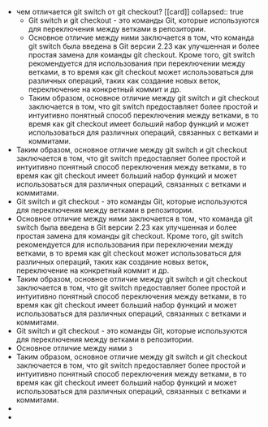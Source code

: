 - чем отличается git switch от git checkout? [[card]]
  collapsed:: true
	- Git switch и git checkout - это команды Git, которые используются для переключения между ветками в репозитории.
	- Основное отличие между ними заключается в том, что команда git switch была введена в Git версии 2.23 как улучшенная и более простая замена для команды git checkout. Кроме того, git switch рекомендуется для использования при переключении между ветками, в то время как git checkout может использоваться для различных операций, таких как создание новых веток, переключение на конкретный коммит и др.
	- Таким образом, основное отличие между git switch и git checkout заключается в том, что git switch предоставляет более простой и интуитивно понятный способ переключения между ветками, в то время как git checkout имеет больший набор функций и может использоваться для различных операций, связанных с ветками и коммитами.
- Таким образом, основное отличие между git switch и git checkout заключается в том, что git switch предоставляет более простой и интуитивно понятный способ переключения между ветками, в то время как git checkout имеет больший набор функций и может использоваться для различных операций, связанных с ветками и коммитами.
- Git switch и git checkout - это команды Git, которые используются для переключения между ветками в репозитории.
- Основное отличие между ними заключается в том, что команда git switch была введена в Git версии 2.23 как улучшенная и более простая замена для команды git checkout. Кроме того, git switch рекомендуется для использования при переключении между ветками, в то время как git checkout может использоваться для различных операций, таких как создание новых веток, переключение на конкретный коммит и др.
- Таким образом, основное отличие между git switch и git checkout заключается в том, что git switch предоставляет более простой и интуитивно понятный способ переключения между ветками, в то время как git checkout имеет больший набор функций и может использоваться для различных операций, связанных с ветками и коммитами.
- Git switch и git checkout - это команды Git, которые используются для переключения между ветками в репозитории.
- Основное отличие между ними з
- Таким образом, основное отличие между git switch и git checkout заключается в том, что git switch предоставляет более простой и интуитивно понятный способ переключения между ветками, в то время как git checkout имеет больший набор функций и может использоваться для различных операций, связанных с ветками и коммитами.
-
-